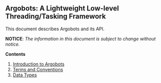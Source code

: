 ## Argobots: A Lightweight Low-level Threading/Tasking Framework
This document describes Argobots and its API.

**NOTICE**: _The information in this document is subject to change without notice._

**Contents**

1. [Introduction to Argobots](https://github.com/pmodels/argobots/wiki/Introduction-to-Argobots)
1. [Terms and Conventions](https://github.com/pmodels/argobots/wiki/Terms-and-Conventions)
1. [Data Types](https://github.com/pmodels/argobots/wiki/Data-Types)